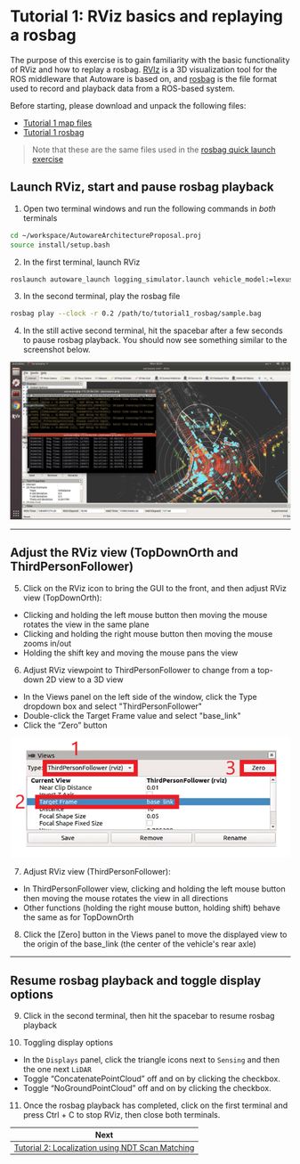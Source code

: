 # Tutorial 1: RViz basics and replaying a rosbag

The purpose of this exercise is to gain familiarity with the basic functionality of RViz and how to replay a rosbag. [RVIz](http://wiki.ros.org/rviz) is a 3D visualization tool for the ROS middleware that Autoware is based on, and [rosbag](http://wiki.ros.org/rosbag) is the file format used to record and playback data from a ROS-based system.

Before starting, please download and unpack the following files:

* [Tutorial 1 map files](https://drive.google.com/open?id=1ovrJcFS5CZ2H51D8xVWNtEvj_oiXW-zk)
* [Tutorial 1 rosbag](https://drive.google.com/open?id=1BFcNjIBUVKwupPByATYczv2X4qZtdAeD)

> Note that these are the same files used in the [rosbag quick launch exercise](../../README.md#rosbag-simulation)

## Launch RViz, start and pause rosbag playback

1. Open two terminal windows and run the following commands in *both* terminals

```bash
cd ~/workspace/AutowareArchitectureProposal.proj
source install/setup.bash
```

2. In the first terminal, launch RViz

```bash
roslaunch autoware_launch logging_simulator.launch vehicle_model:=lexus sensor_model:=aip_xx1 map_path:=/path/to/tutorial1_maps
```

3. In the second terminal, play the rosbag file

```bash
rosbag play --clock -r 0.2 /path/to/tutorial1_rosbag/sample.bag
```

4. In the still active second terminal, hit the spacebar after a few seconds to pause rosbag playback. You should now see something similar to the screenshot below.

![Expected RViz View](images/ex1/01_ExpectedRVizView.png)

---

## Adjust the RViz view (TopDownOrth and ThirdPersonFollower)

5. Click on the RViz icon to bring the GUI to the front, and then adjust RViz view (TopDownOrth):

- Clicking and holding the left mouse button then moving the mouse rotates the view in the same plane
- Clicking and holding the right mouse button then moving the mouse zooms in/out
- Holding the shift key and moving the mouse pans the view

6. Adjust RViz viewpoint to ThirdPersonFollower to change from a top-down 2D view to a 3D view

- In the Views panel on the left side of the window, click the Type dropdown box and select "ThirdPersonFollower"
- Double-click the Target Frame value and select "base_link"
- Click the “Zero” button

![Views properties](images/ex1/02_views_properties.png)

7. Adjust RViz view (ThirdPersonFollower):

- In ThirdPersonFollower view, clicking and holding the left mouse button then moving the mouse rotates the view in all directions
- Other functions (holding the right mouse button, holding shift) behave the same as for TopDownOrth

8. Click the [Zero] button in the Views panel to move the displayed view to the origin of the base_link (the center of the vehicle's rear axle)

---

## Resume rosbag playback and toggle display options

9. Click in the second terminal, then hit the spacebar to resume rosbag playback

10. Toggling display options

- In the `Displays` panel, click the triangle icons next to `Sensing` and then the one next `LiDAR`
- Toggle “ConcatenatePointCloud” off and on by clicking the checkbox.
- Toggle “NoGroundPointCloud” off and on by clicking the checkbox.

11. Once the rosbag playback has completed, click on the first terminal and press Ctrl + C to stop RViz, then close both terminals.

| Next |
| ---- |
| [Tutorial 2: Localization using NDT Scan Matching](2_localization.md) |
